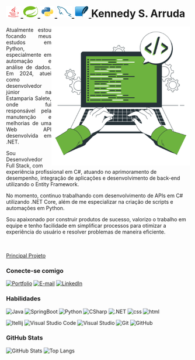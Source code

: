 <h1>
  <a align="left" href="https://kennedy7sa.github.io/portifolioone/">
    <img alt="KEENNEEDYY-Java" height="30" width="40" src="https://raw.githubusercontent.com/devicons/devicon/master/icons/java/java-plain.svg"/>
    <img alt="KEENNEEDYY-SpringBoot" height="30" width="40" src="https://raw.githubusercontent.com/devicons/devicon/master/icons/spring/spring-original.svg"/>
    <img alt="KEENNEEDYY-Python" height="30" width="40" src="https://raw.githubusercontent.com/devicons/devicon/master/icons/python/python-original.svg"/>    
    <img alt="KEENNEEDYY-MySQL" height="30" width="40" src="https://raw.githubusercontent.com/devicons/devicon/master/icons/mysql/mysql-original.svg"/>
    <img alt="KEENNEEDYY-SQLite" height="30" width="40" src="https://raw.githubusercontent.com/devicons/devicon/master/icons/sqlite/sqlite-original.svg"/>
  </a>
  <span>Kennedy S. Arruda</span>
</h1>


<img align="right" alt="Developer vector created by www.freepik.com" height="380" src="https://raw.githubusercontent.com/KEENNEEDYY/KEENNEEDYY/main/hand-coding-animate-green.svg">

<p align="justify">
Atualmente estou focando meus estudos em Python, especialmente em automação e análise de dados. Em 2024, atuei como desenvolvedor júnior na Estamparia Salete, onde fui responsável pela manutenção e melhorias de uma Web API desenvolvida em .NET.

Sou Desenvolvedor Full Stack, com experiência profissional em C#, atuando no aprimoramento de desempenho, integração de aplicações e desenvolvimento de back-end utilizando o Entity Framework.

No momento, continuo trabalhando com desenvolvimento de APIs em C# utilizando .NET Core, além de me especializar na criação de scripts e automações em Python.

Sou apaixonado por construir produtos de sucesso, valorizo o trabalho em equipe e tenho facilidade em simplificar processos para otimizar a experiência do usuário e resolver problemas de maneira eficiente.



<br><br>
[Principal Projeto](https://github.com/Kennedy7Sa/Projeto_Oficina_GUI_PyQt6)
</p>

<h3 align="left">Conecte-se comigo</h3>

[![Portfolio](https://img.shields.io/badge/-Portfolio-6DB33F?style=for-the-badge)](https://kennedy7sa.github.io/portifolio2024/)
[![E-mail](https://img.shields.io/badge/-Email-000?style=for-the-badge&logo=microsoft-outlook&logoColor=EC2025)](mailto:kennedy.arruda@aluno.unip.br)
[![LinkedIn](https://img.shields.io/badge/-LinkedIn-000?style=for-the-badge&logo=linkedin&logoColor=6DB33F)](https://www.linkedin.com/in/kennedy-arruda-devbackend/)

### Habilidades

![Java](https://img.shields.io/badge/Java-000?style=for-the-badge&logo=openjdk&logoColor=EC2025)
![SpringBoot](https://img.shields.io/badge/SpringBoot-000?style=for-the-badge&logo=SpringBoot&logoColor=EC2025)
![Python](https://img.shields.io/badge/Python-000?style=for-the-badge&logo=python&logoColor=6DB33F)
![CSharp](https://img.shields.io/badge/C%23-000?style=for-the-badge&logo=csharp&logoColor=EC2025)
![.NET](https://img.shields.io/badge/.NET-000?style=for-the-badge&logo=dotnet&logoColor=6DB33F)
![css](https://img.shields.io/badge/css-000?style=for-the-badge&logo=css3&logoColor=EC2025)
![html](https://img.shields.io/badge/html-000?style=for-the-badge&logo=html5&logoColor=6DB33F)

![Itellij](https://img.shields.io/badge/intellij-000?style=for-the-badge&logo=intellij&logoColor=6DB33F)
![Visual Studio Code](https://img.shields.io/badge/Visual%20Studio%20Code-000?style=for-the-badge&logo=visualstudiocode&logoColor=6DB33F)
![Visual Studio](https://img.shields.io/badge/Visual%20Studio-000?style=for-the-badge&logo=visualstudio&logoColor=EC2025)
![Git](https://img.shields.io/badge/Git-000?style=for-the-badge&logo=git&logoColor=EC2025)
![GitHub](https://img.shields.io/badge/GitHub-000?style=for-the-badge&logo=github&logoColor=6DB33F)

### GitHub Stats

![GitHub Stats](https://github-readme-stats.vercel.app/api?username=kennedy7sa&theme=transparent&bg_color=30,000,0009&border_color=6DB33F&show_icons=true&icon_color=EC2025&hide_title=true&text_color=0D8AC7)
![Top Langs](https://github-readme-stats-git-masterrstaa-rickstaa.vercel.app/api/top-langs/?username=kennedy7sa&layout=compact&bg_color=30,000,0009&border_color=6DB33F&&hide_title=true&text_color=0D8AC7)
